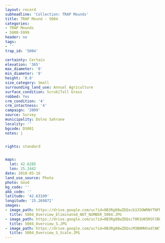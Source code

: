 ```yaml
---
layout: record
subheadline: 'Collection: TRAP Mounds'
title: TRAP Mound - 5004
categories:
- TRAP Mounds
- 5000-5999
header: no
tags:
- ''
trap_id: '5004'

certainty: Certain
elevation: '365'
max_diameter: '8'
min_diameter: '8'
height: '0.8'
size_category: Small
surrounding_land_use: Annual Agriculture
surface_condition: Scrub|Tall Grass
robbed: Yes
crm_condition: '4'
crm_intactness: '4'
campaign: '2009'
source: Survey
municipality: Dolno Sahrane
locality: ''
bgcode: DS001
notes: |


rights: standard


maps:
  lat: 42.6285
  lon: 25.2442
date: 2018-05-16
land_use_source: Photo
photo: Good
bg_code: ''
akb_code: ''
latitude: '42.63109'
longitude: '25.269872'
images:
- image_path: https://drive.google.com/uc?id=0B3Rg88wZDQscb3JSOWRNYTNFMTQ
  title: 5004_Overview_Eliminated_NOT_NUMBER_5004.JPG
- image_path: https://drive.google.com/uc?id=0B3Rg88wZDQscT0R1U05RSFJBLW8
  title: 5004_Overview_S.JPG
- image_path: https://drive.google.com/uc?id=0B3Rg88wZDQscM3BNMHVadlNKYzA
  title: 5004_Overview_S_Scale.JPG
---
```


